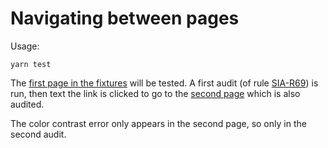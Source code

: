 # Navigating between pages

Usage:

```shell
yarn test
```

The [first page in the fixtures](fixtures/page1.html) will be tested. A first audit (of rule [SIA-R69](https://alfa.siteimprove.com/rules/sia-r69)) is run, then text the link is clicked to go to the [second page](fixtures/page2.html) which is also audited.

The color contrast error only appears in the second page, so only in the second audit.